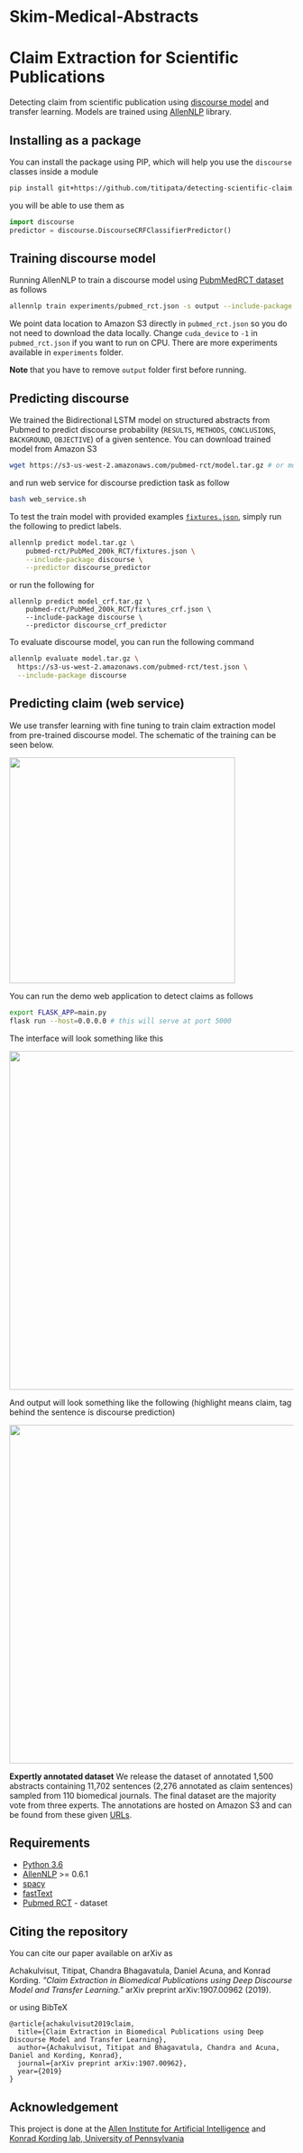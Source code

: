 # Skim-Medical-Abstracts

# Claim Extraction for Scientific Publications

Detecting claim from scientific publication using [discourse model](https://github.com/Franck-Dernoncourt/pubmed-rct) and transfer learning. 
Models are trained using [AllenNLP](https://github.com/allenai/allennlp) library.

## Installing as a package

You can install the package using PIP, which will help you use the `discourse` classes inside a module

```bash
pip install git+https://github.com/titipata/detecting-scientific-claim.git
```

you will be able to use them as

```python
import discourse
predictor = discourse.DiscourseCRFClassifierPredictor()
```

## Training discourse model

Running AllenNLP to train a discourse model using [PubmMedRCT dataset](https://github.com/Franck-Dernoncourt/pubmed-rct) as follows

```bash
allennlp train experiments/pubmed_rct.json -s output --include-package discourse
```

We point data location to Amazon S3 directly in `pubmed_rct.json`
so you do not need to download the data locally. Change `cuda_device` to `-1` in `pubmed_rct.json`
if you want to run on CPU. There are more experiments available in `experiments` folder.

**Note** that you have to remove `output` folder first before running.


## Predicting discourse

We trained the Bidirectional LSTM model on structured abstracts from Pubmed to predict
discourse probability (`RESULTS`, `METHODS`, `CONCLUSIONS`, `BACKGROUND`, `OBJECTIVE`)
of a given sentence. You can download trained model from Amazon S3

```bash
wget https://s3-us-west-2.amazonaws.com/pubmed-rct/model.tar.gz # or model_crf.tar.gz for pretrained model with CRF layer
```

and run web service for discourse prediction task as follow

```bash
bash web_service.sh
```

To test the train model with provided examples [`fixtures.json`](pubmed-rct/PubMed_200k_RCT/fixtures.json),
simply run the following to predict labels.

```bash
allennlp predict model.tar.gz \
    pubmed-rct/PubMed_200k_RCT/fixtures.json \
    --include-package discourse \
    --predictor discourse_predictor
```

or run the following for 

```
allennlp predict model_crf.tar.gz \
    pubmed-rct/PubMed_200k_RCT/fixtures_crf.json \
    --include-package discourse \
    --predictor discourse_crf_predictor
```

To evaluate discourse model, you can run the following command

```bash
allennlp evaluate model.tar.gz \
  https://s3-us-west-2.amazonaws.com/pubmed-rct/test.json \
  --include-package discourse
```


## Predicting claim (web service)

We use transfer learning with fine tuning to train claim extraction model 
from pre-trained discourse model. The schematic of the training can be seen below.

<p float="left">
  <img src="static/transfer_learning.png" width="400" />
</p>

You can run the demo web application to detect claims as follows

```bash
export FLASK_APP=main.py
flask run --host=0.0.0.0 # this will serve at port 5000
```

The interface will look something like this

<p float="left">
  <img src="static/interface.png" width="600" />
</p>

And output will look something like the following (highlight means claim,
  tag behind the sentence is discourse prediction)

<p float="left">
  <img src="static/output.png" width="600" />
</p>


**Expertly annotated dataset** We release the dataset of annotated 1,500 abstracts containing 11,702 sentences (2,276 annotated as claim sentences) 
sampled from 110 biomedical journals. The final dataset are the majority vote from three experts. The annotations are hosted on Amazon S3 and 
can be found from these given [URLs](https://github.com/titipata/detecting-scientific-claim/blob/master/scripts/transfer_learning_crf.py#L48-L50).


## Requirements

- [Python 3.6](https://www.python.org/downloads/release/python-360/)
- [AllenNLP](https://github.com/allenai/allennlp) >= 0.6.1
- [spacy](https://github.com/explosion/spaCy)
- [fastText](https://github.com/facebookresearch/fastText)
- [Pubmed RCT](https://github.com/Franck-Dernoncourt/pubmed-rct) - dataset


## Citing the repository

You can cite our paper available on arXiv as

Achakulvisut, Titipat, Chandra Bhagavatula, Daniel Acuna, and Konrad Kording. _"Claim Extraction in Biomedical Publications using Deep Discourse Model and Transfer Learning."_ arXiv preprint arXiv:1907.00962 (2019).

or using BibTeX

```
@article{achakulvisut2019claim,
  title={Claim Extraction in Biomedical Publications using Deep Discourse Model and Transfer Learning},
  author={Achakulvisut, Titipat and Bhagavatula, Chandra and Acuna, Daniel and Kording, Konrad},
  journal={arXiv preprint arXiv:1907.00962},
  year={2019}
}
```

## Acknowledgement

This project is done at the [Allen Institute for Artificial Intelligence](https://allenai.org/)
and [Konrad Kording lab, University of Pennsylvania](http://kordinglab.com/)